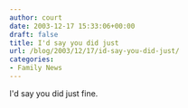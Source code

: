 ```yaml
---
author: court
date: 2003-12-17 15:33:06+00:00
draft: false
title: I'd say you did just
url: /blog/2003/12/17/id-say-you-did-just/
categories:
- Family News
---
```


I'd say you did just fine.
